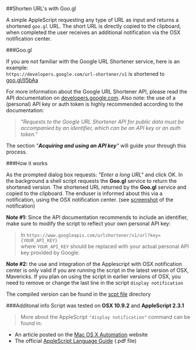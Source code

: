 ##Shorten URL's with Goo.gl

A simple AppleScript requesting any type of URL as input and returns a shortened `goo.gl` URL. The short URL is directly copied to the clipboard, when completed the user receives an additional notification via the OSX notification center. 

###Goo.gl

If you are not familiar with the Google URL Shortener service, here is an example:  
`https://developers.google.com/url-shortener/v1` is shortened to [goo.gl/ll5bAa](http://goo.gl/ll5bAa)  

For more information about the Google URL Shortener API, please read the API documentation on  [developers.google.com](https://developers.google.com/url-shortener/v1/getting_started). Also note: the use of a (personal) API key or auth token is highly recommended according to the documentation: 
> _"Requests to the Google URL Shortener API for public data must be accompanied by an identifier, which can be an API key or an auth token."_  
     
The section _"**Acquiring and using an API key**"_ will guide your through this process.
  
 
###How it works

As the prompted dialog box requests: _"Enter a long URL"_ and click OK. In the background a shell script requests the **Goo.gl** service to return the shortened version.
The shortened URL returned by the **Goo.gl** service and copied to the clipboard. The enduser is informed about this via a notification, using the OSX notification center. (see [screenshot](http://cl.ly/VBKl) of the notification)
  
**Note #1:** Since the API documentation recommends to include an identifier, make sure to modify the script to reflect your own personal API key:   
> In `https://www.googleapis.com/urlshortener/v1/url?key={YOUR_API_KEY}`   
where `YOUR_API_KEY` should be replaced with your actual personal API key provided by Google.  

**Note #2:** the use and integration of the Applescript with OSX notification center is only valid if you are running the script in the latest version of OSX, Mavericks. If you plan on using the script in earlier versions of OSX, you need to remove or change the last line in the script `display notification` 
 
The compiled version can be found in the [scpt file](https://github.com/nrollr/applescript/tree/master/shorten_URL/Goo.gl%20URL%20Shortener/scpt%20file) directory

 

###Additonal info
Script was tested on **OSX 10.9.2** and **AppleScript 2.3.1** 
 
> More about the AppleScript `"display notification"` command can be found in: 
> 
* An article posted on the [Mac OS X Automation](http://macosxautomation.com/mavericks/notifications/01.html) website
* The official [AppleScript Language Guide](https://developer.apple.com/library/mac/documentation/applescript/conceptual/applescriptlangguide/AppleScriptLanguageGuide.pdf) (.pdf file)
